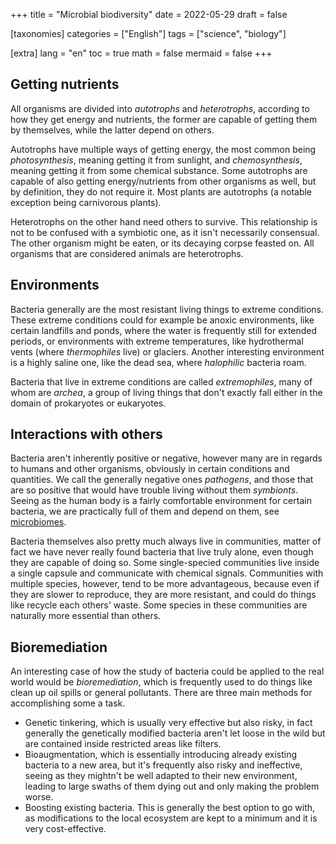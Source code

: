 +++
title = "Microbial biodiversity"
date = 2022-05-29
draft = false

[taxonomies]
categories = ["English"]
tags = ["science", "biology"]

[extra]
lang = "en"
toc = true
math = false
mermaid = false
+++
## Getting nutrients
All organisms are divided into *autotrophs* and *heterotrophs*, according to how they get energy and nutrients, the former are capable of getting them by themselves, while the latter depend on others.

Autotrophs have multiple ways of getting energy, the most common being *photosynthesis*, meaning getting it from sunlight, and *chemosynthesis*, meaning getting it from some chemical substance. Some autotrophs are capable of also getting energy/nutrients from other organisms as well, but by definition, they do not require it. Most plants are autotrophs (a notable exception being carnivorous plants).

Heterotrophs on the other hand need others to survive. This relationship is not to be confused with a symbiotic one, as it isn't necessarily consensual. The other organism might be eaten, or its decaying corpse feasted on. All organisms that are considered animals are heterotrophs.

## Environments
Bacteria generally are the most resistant living things to extreme conditions. These extreme conditions could for example be anoxic environments, like certain landfills and ponds, where the water is frequently still for extended periods, or environments with extreme temperatures, like hydrothermal vents (where *thermophiles* live) or glaciers. Another interesting environment is a highly saline one, like the dead sea, where *halophilic* bacteria roam.

Bacteria that live in extreme conditions are called *extremophiles*, many of whom are *archea*, a group of living things that don't exactly fall either in the domain of prokaryotes or eukaryotes.

## Interactions with others
Bacteria aren't inherently positive or negative, however many are in regards to humans and other organisms, obviously in certain conditions and quantities. We call the generally negative ones *pathogens*, and those that are so positive that would have trouble living without them *symbionts*. Seeing as the human body is a fairly comfortable environment for certain bacteria, we are practically full of them and depend on them, see [microbiomes](@/notes/_biodiversity.md#microbioma).

Bacteria themselves also pretty much always live in communities, matter of fact we have never really found bacteria that live truly alone, even though they are capable of doing so. Some single-specied communities live inside a single capsule and communicate with chemical signals. Communities with multiple species, however, tend to be more advantageous, because even if they are slower to reproduce, they are more resistant, and could do things like recycle each others' waste. Some species in these communities are naturally more essential than others.

## Bioremediation
An interesting case of how the study of bacteria could be applied to the real world would be *bioremediation*, which is frequently used to do things like clean up oil spills or general pollutants. There are three main methods for accomplishing some a task.

- Genetic tinkering, which is usually very effective but also risky, in fact generally the genetically modified bacteria aren't let loose in the wild but are contained inside restricted areas like filters.
- Bioaugmentation, which is essentially introducing already existing bacteria to a new area, but it's frequently also risky and ineffective, seeing as they mightn't be well adapted to their new environment, leading to large swaths of them dying out and only making the problem worse.
- Boosting existing bacteria. This is generally the best option to go with, as modifications to the local ecosystem are kept to a minimum and it is very cost-effective.
